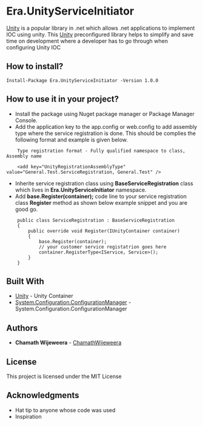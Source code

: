# Era.UnityServiceInitiator

[Unity](https://www.nuget.org/packages/Unity/) is a popular library in .net which allows .net applications to implement IOC using unity.
This [Unity](https://www.nuget.org/packages/Unity/) preconfigured library helps to simplify and save time on development where a developer has to go through when configuring Unity IOC


## How to install?

```
Install-Package Era.UnityServiceInitiator -Version 1.0.0
```

## How to use it in your project?

* Install the package using Nuget package manager or Package Manager Console.
* Add the application key to the app.config or web.config to add assembly type where the service registration is done. This should be complies the following format and example is given below.
```
    Type registration format - Fully qualified namespace to class, Assembly name

    <add key="UnityRegistrationAssemblyType" value="General.Test.ServiceRegistration, General.Test" />
```
* Inherite service registration class using **BaseServiceRegistration** class which lives in **Era.UnityServiceInitiator** namespace. 
* Add **base.Register(container);** code line to your service registration class **Register** method as shown below example snippet and you are good go.
```     
    public class ServiceRegistration : BaseServiceRegistration
    {
        public override void Register(IUnityContainer container)
        {
            base.Register(container);
            // your customer service registatrion goes here
            container.RegisterType<IService, Service>();
        }
    }
```

## Built With

* [Unity](https://www.nuget.org/packages/Unity/) - Unity Container
* [System.Configuration.ConfigurationManager](https://www.nuget.org/packages/System.Configuration.ConfigurationManager/) - System.Configuration.ConfigurationManager


## Authors

* **Chamath Wijeweera** - [ChamathWijeweera](https://github.com/chamathwijeweera)


## License

This project is licensed under the MIT License

## Acknowledgments

* Hat tip to anyone whose code was used
* Inspiration

